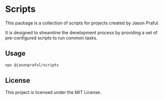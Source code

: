 # Scripts

This package is a collection of scripts for projects created by Jason Praful.

It is designed to streamline the development process by providing a set of pre-configured scripts to run common tasks.

## Usage

```bash
npx @jasonpraful/scripts
```

## License

This project is licensed under the MIT License.
